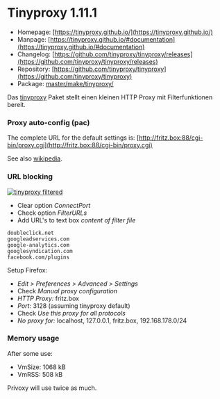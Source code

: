 # Tinyproxy 1.11.1
 - Homepage: [https://tinyproxy.github.io/](https://tinyproxy.github.io/)
 - Manpage: [https://tinyproxy.github.io/#documentation](https://tinyproxy.github.io/#documentation)
 - Changelog: [https://github.com/tinyproxy/tinyproxy/releases](https://github.com/tinyproxy/tinyproxy/releases)
 - Repository: [https://github.com/tinyproxy/tinyproxy](https://github.com/tinyproxy/tinyproxy)
 - Package: [master/make/tinyproxy/](https://github.com/Freetz-NG/freetz-ng/tree/master/make/tinyproxy/)

Das [tinyproxy](http://tinyproxy.sourceforge.net/)
Paket stellt einen kleinen HTTP Proxy mit Filterfunktionen bereit.

### Proxy auto-config (pac)

The complete URL for the default settings is:
[http://fritz.box:88/cgi-bin/proxy.cgi](http://fritz.box:88/cgi-bin/proxy.cgi)

See also
[wikipedia](http://en.wikipedia.org/wiki/Proxy_auto-config).

### URL blocking

[![tinyproxy filtered](../screenshots/217_md.png)](../screenshots/217.png)

-   Clear option *ConnectPort*
-   Check option *FilterURLs*
-   Add URL's to text box *content of filter file*

```
doubleclick.net
googleadservices.com
google-analytics.com
googlesyndication.com
facebook.com/plugins
```

Setup Firefox:

-   *Edit > Preferences > Advanced > Settings*
-   Check *Manual proxy configuration*
-   *HTTP Proxy:* fritz.box
-   *Port:* 3128 (assuming tinyproxy default)
-   Check *Use this proxy for all protocols*
-   *No proxy for:* localhost, 127.0.0.1, fritz.box, 192.168.178.0/24

### Memory usage

After some use:

-   VmSize: 1068 kB
-   VmRSS: 508 kB

Privoxy will use twice as much.

